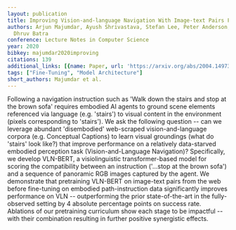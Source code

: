 ```yaml
---
layout: publication
title: Improving Vision-and-language Navigation With Image-text Pairs From The Web
authors: Arjun Majumdar, Ayush Shrivastava, Stefan Lee, Peter Anderson, Devi Parikh,
  Dhruv Batra
conference: Lecture Notes in Computer Science
year: 2020
bibkey: majumdar2020improving
citations: 139
additional_links: [{name: Paper, url: 'https://arxiv.org/abs/2004.14973'}]
tags: ["Fine-Tuning", "Model Architecture"]
short_authors: Majumdar et al.
---
```

Following a navigation instruction such as 'Walk down the stairs and stop at
the brown sofa' requires embodied AI agents to ground scene elements referenced
via language (e.g. 'stairs') to visual content in the environment (pixels
corresponding to 'stairs').
  We ask the following question -- can we leverage abundant 'disembodied'
web-scraped vision-and-language corpora (e.g. Conceptual Captions) to learn
visual groundings (what do 'stairs' look like?) that improve performance on a
relatively data-starved embodied perception task (Vision-and-Language
Navigation)? Specifically, we develop VLN-BERT, a visiolinguistic
transformer-based model for scoring the compatibility between an instruction
('...stop at the brown sofa') and a sequence of panoramic RGB images captured
by the agent. We demonstrate that pretraining VLN-BERT on image-text pairs from
the web before fine-tuning on embodied path-instruction data significantly
improves performance on VLN -- outperforming the prior state-of-the-art in the
fully-observed setting by 4 absolute percentage points on success rate.
Ablations of our pretraining curriculum show each stage to be impactful -- with
their combination resulting in further positive synergistic effects.